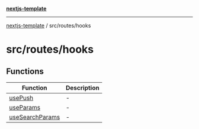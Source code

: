 [**nextjs-template**](../../../README.md)

---

[nextjs-template](../../../README.md) / src/routes/hooks

# src/routes/hooks

## Functions

| Function                                        | Description |
| ----------------------------------------------- | ----------- |
| [usePush](functions/usePush.md)                 | -           |
| [useParams](functions/useParams.md)             | -           |
| [useSearchParams](functions/useSearchParams.md) | -           |
